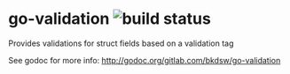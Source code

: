 # go-validation ![build status](https://ci.gitlab.com/projects/6771/status.png?ref=master)

Provides validations for struct fields based on a validation tag

See godoc for more info: http://godoc.org/gitlab.com/bkdsw/go-validation
